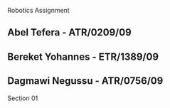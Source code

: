 Robotics Assignment

## Abel Tefera - ATR/0209/09
## Bereket Yohannes - ETR/1389/09
## Dagmawi Negussu - ATR/0756/09

Section 01

